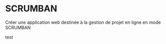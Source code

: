 # SCRUMBAN
Créer une application web destinée à la gestion de projet en ligne en mode SCRUMBAN 

test